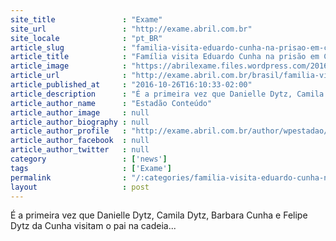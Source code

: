 ```yaml
---
site_title               : "Exame"
site_url                 : "http://exame.abril.com.br"
site_locale              : "pt_BR"
article_slug             : "familia-visita-eduardo-cunha-na-prisao-em-curitiba"
article_title            : "Família visita Eduardo Cunha na prisão em Curitiba"
article_image            : "https://abrilexame.files.wordpress.com/2016/10/2016-10-20t123432z_351043527_d1beuibegeaa_rtrmadp_3_brazil-corruption.jpg?quality=70&strip=all&w=1024"
article_url              : "http://exame.abril.com.br/brasil/familia-visita-eduardo-cunha-na-prisao-em-curitiba/"
article_published_at     : "2016-10-26T16:10:33-02:00"
article_description      : "É a primeira vez que Danielle Dytz, Camila Dytz, Barbara Cunha e Felipe Dytz da Cunha visitam o pai na cadeia..."
article_author_name      : "Estadão Conteúdo"
article_author_image     : null
article_author_biography : null
article_author_profile   : "http://exame.abril.com.br/author/wpestadao/"
article_author_facebook  : null
article_author_twitter   : null
category                 : ['news']
tags                     : ['Exame']
permalink                : "/:categories/familia-visita-eduardo-cunha-na-prisao-em-curitiba/"
layout                   : post
---
```


É a primeira vez que Danielle Dytz, Camila Dytz, Barbara Cunha e Felipe Dytz da Cunha visitam o pai na cadeia...
